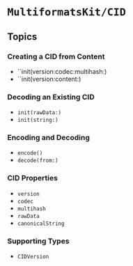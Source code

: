 # ``MultiformatsKit/CID``

## Topics

### Creating a CID from Content

- ``init(version:codec:multihash:)
- ``init(version:content:)

### Decoding an Existing CID

- ``init(rawData:)``
- ``init(string:)``

### Encoding and Decoding

- ``encode()``
- ``decode(from:)``

### CID Properties

- ``version``
- ``codec``
- ``multihash``
- ``rawData``
- ``canonicalString``

### Supporting Types

- ``CIDVersion``
